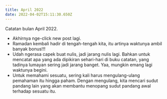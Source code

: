 ```yaml
---
title: April 2022
date: 2022-04-02T15:11:30.650Z
---
```

Catatan bulan April 2022.<!--more-->

* Akhirnya nge-click new post lagi.
* Ramadan kembali hadir di tengah-tengah kita, itu artinya waktunya ambil banyak bonus!!!
* Udah ngerasa capek buat nulis, jadi jarang nulis lagi. Bahkan untuk mencatat apa yang ada dipikiran sehari-hari di buku catatan, yang tadinya lumayan sering jadi jarang banget. Yaa, mungkin emang lagi waktunya begini.
* Untuk memahami sesuatu, sering kali harus mengulang-ulang pemahaman itu hingga paham. Dengan mengulang, kita mencari sudut pandang lain yang akan membantu menopang sudut pandang awal terhadap sesuatu itu.